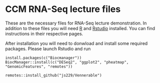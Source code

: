 # CCM RNA-Seq lecture files

These are the necessary files for RNA-Seq lecture demonstration. In addition to these files you will need [R](https://www.r-project.org/) and [Rstudio](https://rstudio.com/) installed. You can find instructions in their respective pages. 

After installation you will need to donwload and install some required packages. Please launch Rstudio and run 

```{r}
install.packages(c("Biocmanager"))
BiocManager::install(c("DESeq2", "ggplot2", "pheatmap", "GenomicFeatures", "remotes"))

remotes::install_github("js229/Vennerable")
```